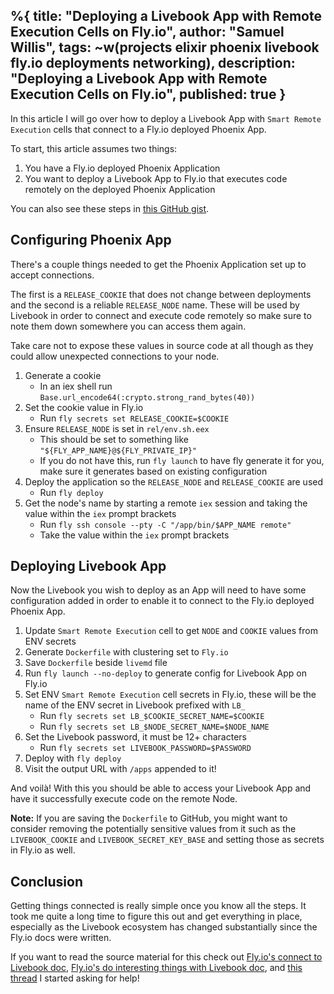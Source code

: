 %{
  title: "Deploying a Livebook App with Remote Execution Cells on Fly.io",
  author: "Samuel Willis",
  tags: ~w(projects elixir phoenix livebook fly.io deployments networking),
  description: "Deploying a Livebook App with Remote Execution Cells on Fly.io",
  published: true
}
---
In this article I will go over how to deploy a Livebook App with `Smart Remote
Execution` cells that connect to a Fly.io deployed Phoenix App.

To start, this article assumes two things:
1. You have a Fly.io deployed Phoenix Application
2. You want to deploy a Livebook App to Fly.io that executes code remotely on
  the deployed Phoenix Application

You can also see these steps in [this GitHub
gist](https://gist.github.com/SamuelWillis/0d63712a75820074bb4260ea717a0403).

## Configuring Phoenix App

There's a couple things needed to get the Phoenix Application set up to accept
connections.

The first is a `RELEASE_COOKIE` that does not change between deployments and
the second is a reliable `RELEASE_NODE` name.
These will be used by Livebook in order to connect and execute code remotely so
make sure to note them down somewhere you can access them again.

Take care not to expose these values in source code at all though as they could
allow unexpected connections to your node.

1. Generate a cookie
   * In an iex shell run `Base.url_encode64(:crypto.strong_rand_bytes(40))`
2. Set the cookie value in Fly.io
   * Run `fly secrets set RELEASE_COOKIE=$COOKIE`
3. Ensure `RELEASE_NODE` is set in `rel/env.sh.eex`
   * This should be set to something like `"${FLY_APP_NAME}@${FLY_PRIVATE_IP}"`
   * If you do not have this, run `fly launch` to have fly generate it for you,
     make sure it generates based on existing configuration
4. Deploy the application so the `RELEASE_NODE` and `RELEASE_COOKIE` are used
   * Run `fly deploy`
5. Get the node's name by starting a remote `iex` session and taking the value
within the `iex` prompt brackets
   * Run `fly ssh console --pty -C "/app/bin/$APP_NAME remote"`
   * Take the value within the `iex` prompt brackets

## Deploying Livebook App

Now the Livebook you wish to deploy as an App will need to have some
configuration added in order to enable it to connect to the Fly.io deployed
Phoenix App.

1. Update `Smart Remote Execution` cell to get `NODE` and `COOKIE` values from ENV secrets
2. Generate `Dockerfile` with clustering set to `Fly.io`
3. Save `Dockerfile` beside `livemd` file
4. Run `fly launch --no-deploy` to generate config for Livebook App on Fly.io
5. Set ENV `Smart Remote Execution` cell secrets in Fly.io, these will be the
   name of the ENV secret in Livebook prefixed with `LB_`
   * Run `fly secrets set LB_$COOKIE_SECRET_NAME=$COOKIE`
   * Run `fly secrets set LB_$NODE_SECRET_NAME=$NODE_NAME`
6. Set the Livebook password, it must be 12+ characters
   * Run `fly secrets set LIVEBOOK_PASSWORD=$PASSWORD`
7. Deploy with `fly deploy`
8. Visit the output URL with `/apps` appended to it!

And voilà! With this you should be able to access your Livebook App and have it
successfully execute code on the remote Node.

**Note:** If you are saving the `Dockerfile` to GitHub, you might want to
consider removing the potentially sensitive values from it such as the
`LIVEBOOK_COOKIE` and `LIVEBOOK_SECRET_KEY_BASE` and setting those as secrets in
Fly.io as well.

## Conclusion

Getting things connected is really simple once you know all the steps. It took
me quite a long time to figure this out and get everything in place, especially
as the Livebook ecosystem has changed substantially since the Fly.io docs were
written.

If you want to read the source material for this check out [Fly.io's connect to
Livebook
doc](https://fly.io/docs/elixir/advanced-guides/connect-livebook-to-your-app/),
[Fly.io's do interesting things with Livebook
doc](https://fly.io/docs/elixir/advanced-guides/interesting-things-with-livebook/),
and [this
thread](https://community.fly.io/t/unable-to-connect-local-livebook-desktop-to-production-application/17719/2)
I started asking for help!
